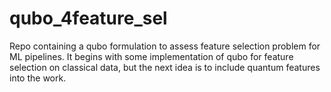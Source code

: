 # qubo_4feature_sel
Repo containing a qubo formulation to assess feature selection problem for ML pipelines. It begins with some implementation of qubo for feature selection on classical data, but the next idea is to include quantum features into the work.

